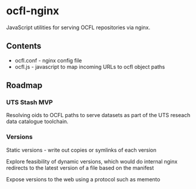 ocfl-nginx
==========

JavaScript utilities for serving OCFL repositories via nginx.

## Contents

- ocfl.conf - nginx config file
- ocfl.js - javascript to map incoming URLs to ocfl object paths

## Roadmap

### UTS Stash MVP

Resolving oids to OCFL paths to serve datasets as part of the UTS reseach data catalogue toolchain.

### Versions

Static versions - write out copies or symlinks of each version

Explore feasibility of dynamic versions, which would do internal nginx redirects to the latest version of a file based on the manifest

Expose versions to the web using a protocol such as memento




